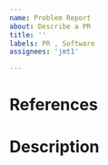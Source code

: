 ```yaml
---
name: Problem Report
about: Describe a PR
title: ''
labels: PR , Software
assignees: 'jmt1'

---
```


# References

<!-- Una línea por cada URL completa de las tareas relacionadas -->
<!-- Procedimiento para Crear Issues: -->
<!-- https://documentation.embention.net/Crear_Issue/latest/index.html  -->

# Description

<!-- Descripción del PR, comportamiento sucedido, comportamiento esperado, entorno y detalles para reproducir el problema, sugerencias de solución, ...  -->
